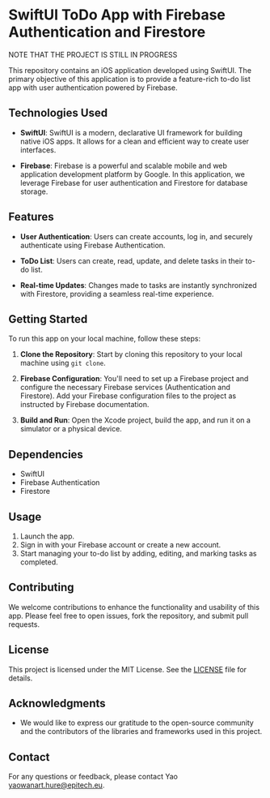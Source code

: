 # SwiftUI ToDo App with Firebase Authentication and Firestore

NOTE THAT THE PROJECT IS STILL IN PROGRESS

This repository contains an iOS application developed using SwiftUI. The primary objective of this application is to provide a feature-rich to-do list app with user authentication powered by Firebase.

## Technologies Used

- **SwiftUI**: SwiftUI is a modern, declarative UI framework for building native iOS apps. It allows for a clean and efficient way to create user interfaces.

- **Firebase**: Firebase is a powerful and scalable mobile and web application development platform by Google. In this application, we leverage Firebase for user authentication and Firestore for database storage.

## Features

- **User Authentication**: Users can create accounts, log in, and securely authenticate using Firebase Authentication.

- **ToDo List**: Users can create, read, update, and delete tasks in their to-do list.

- **Real-time Updates**: Changes made to tasks are instantly synchronized with Firestore, providing a seamless real-time experience.

## Getting Started

To run this app on your local machine, follow these steps:

1. **Clone the Repository**: Start by cloning this repository to your local machine using `git clone`.

2. **Firebase Configuration**: You'll need to set up a Firebase project and configure the necessary Firebase services (Authentication and Firestore). Add your Firebase configuration files to the project as instructed by Firebase documentation.

3. **Build and Run**: Open the Xcode project, build the app, and run it on a simulator or a physical device.

## Dependencies

- SwiftUI
- Firebase Authentication
- Firestore

## Usage

1. Launch the app.
2. Sign in with your Firebase account or create a new account.
3. Start managing your to-do list by adding, editing, and marking tasks as completed.

## Contributing

We welcome contributions to enhance the functionality and usability of this app. Please feel free to open issues, fork the repository, and submit pull requests.

## License

This project is licensed under the MIT License. See the [LICENSE](LICENSE) file for details.

## Acknowledgments

- We would like to express our gratitude to the open-source community and the contributors of the libraries and frameworks used in this project.

## Contact

For any questions or feedback, please contact Yao yaowanart.hure@epitech.eu.
